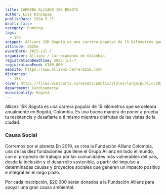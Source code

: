 ```yaml
---
title: CARRERA ALLIANZ 15K BOGOTÁ
author: Luis Hincapie
publishDate: 2024-3-25
draft: false
category: Running
tags:
  - 15k
snippet: Allianz 15K Bogotá es una carrera popular de 15 kilómetros que se celebra anualmente en Bogotá, Colombia. Es una buena manera de poner a prueba tu resistencia y desafiarte a ti mismo mientras disfrutas de las vistas de la ciudad.
altitude: 2625m
eventDate: 2025-jul-7
organizer: Allianz / Correcaminos de Colombia
registrationDeadline: 2025-jul-7
registrationFeed: $100.000
website: https://www.allianz-carrera15k.com/
distances:
  - 15k
cover: https://files.winsports.co/assets/public/styles/large/public/2023-07/allianz%20h.jpg.webp?itok=EZ37cwIu
department: Cundinamarca
municipality: Bogotá
---
```


Allianz 15K Bogotá es una carrera popular de 15 kilómetros que se celebra anualmente en Bogotá, Colombia. Es una buena
manera de poner a prueba tu resistencia y desafiarte a ti mismo mientras disfrutas de las vistas de la ciudad.

### Causa Social

Corremos por el planeta
En 2019, se crea la Fundación Allianz Colombia, una de las diez fundaciones que tiene el Grupo Allianz en todo el mundo,
con el propósito de trabajar por las comunidades más vulnerables del país, desde la inclusión y el desarrollo
sostenible, a partir del impulso a determinadas causas y proyectos sociales que generen un impacto positivo e integral
en el largo plazo.

Por cada inscripción, $20.000 serán donados a la Fundación Allianz para apoyar una gran causa ambiental.
